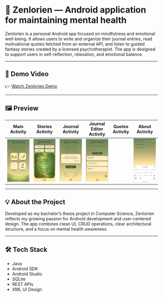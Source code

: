 # 🌿 Zenlorien — Android application for maintaining mental health
Zenlorien is a personal Android app focused on mindfulness and emotional well-being.
It allows users to write and organize their journal entries, read motivational quotes fetched from an external API, and listen to guided fantasy stories created by a licensed psychotherapist.
The app is designed to support users in self-reflection, relaxation, and emotional balance.

---

## 🎥 Demo Video
👉 [Watch Zenlorien Demo]((https://streamable.com/odgdnl))

---

## 🖼️ Preview
| Main Activity | Stories Activity | Journal Activity | Journal Editor Activity | Quotes Activity | About Activity |
|---------------|------------------|------------------|-------------------------|-----------------|----------------|
| ![Main Activity](https://github.com/EmilijaPejovic/Zenlorien-Demo/blob/main/MainActivity.png) | ![Stories Activity](https://github.com/EmilijaPejovic/Zenlorien-Demo/blob/main/StoriesActivity.png) | ![Quotes Activity](https://github.com/EmilijaPejovic/Zenlorien-Demo/blob/main/QuotesActivity.png) | ![Journal Activity](https://github.com/EmilijaPejovic/Zenlorien-Demo/blob/main/JournalActivity.png) | | ![Journal Editor Activity](https://github.com/EmilijaPejovic/Zenlorien-Demo/blob/main/JournalEditorActivity.png) | ![About Activity](https://github.com/EmilijaPejovic/Zenlorien-Demo/blob/main/AboutActivity.png) |

---

## 💡 About the Project
Developed as my bachelor’s thesis project in Computer Science, Zenlorien reflects my growing passion for Android development and user-centered design.
The app combines clean UI, CRUD operations, clear architectural structure, and a focus on mental health awareness.

---

## 🛠️ Tech Stack
- Java
- Android SDK
- Android Studio
- SQLite
- REST APIs
- XML UI Design


